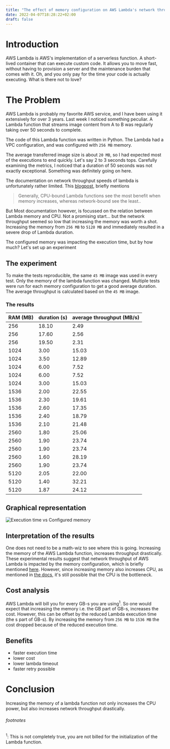 ```yaml
---
title: "The effect of memory configuration on AWS Lambda's network throughput"
date: 2022-04-07T18:28:22+02:00
draft: false
---
```

# Introduction
AWS Lambda is AWS's implementation of a serverless function.
A short-lived container that can execute custom code.
It allows you to move fast, without having to provision a server and the maintenance burden that comes with it.
Oh, and you only pay for the time your code is actually executing.
What is there not to love?

# The Problem
AWS Lambda is probably my favorite AWS service, and I have been using it extensively for over 3 years.
Last week I noticed something peculiar. 
A Lambda function that streams image content from A to B was regularly taking over 50 seconds to complete.

The code of this Lambda function was written in Python. The Lambda had a VPC configuration, and was configured with `256 MB` memory.

The average transferred image size is about `20 MB`, so I had expected most of the executions to end quickly. 
Let's say 2 to 3 seconds tops.
Carefully examining the metrics, I noticed that a duration of 50 seconds was not exactly exceptional. Something was definitely going on here.

The documentation on network throughput speeds of lambda is unfortunately rather limited. This [blogpost](https://aws.amazon.com/blogs/compute/operating-lambda-performance-optimization-part-2/), briefly mentions
> Generally, CPU-bound Lambda functions see the most benefit when memory increases, whereas network-bound see the least..

But Most documentation however, is focussed on the relation between Lambda memory and CPU.
Not a promising start... 
but the network throughput seemed so low that increasing the memory was worth a shot.
Increasing the memory from `256 MB` to `5120 MB` and immediately resulted in a severe drop of Lambda duration. 


The configured memory was impacting the execution time, but by how much? Let's set up an experiment
## The experiment

To make the tests reproducible, the same `45 MB` image was used in every test. 
Only the memory of the lambda function was changed. Multiple tests were run for each memory configuration to get a good average duration.
The average throughput is calculated based on the `45 MB` image.
### The results


| RAM (MB)	 | duration (s) | 	average throughput (MB/s) |
|-----------|--------------|----------------------------|
| 256	      | 18.10	       | 2.49                       |
| 256	      | 17.60	       | 2.56                       |
| 256	      | 19.50	       | 2.31                       |
| 1024	     | 3.00         | 15.03                      |
| 1024	     | 3.50         | 	12.89                     |
| 1024	     | 6.00         | 	7.52                      |
| 1024	     | 6.00         | 	7.52                      |
| 1024	     | 3.00         | 	15.03                     |
| 1536	     | 2.00         | 	22.55                     |
| 1536	     | 2.30         | 	19.61                     |
| 1536	     | 2.60         | 	17.35                     |
| 1536	     | 2.40         | 	18.79                     |
| 1536	     | 2.10         | 	21.48                     |
| 2560	     | 1.80         | 	25.06                     |
| 2560	     | 1.90         | 	23.74                     |
| 2560	     | 1.90         | 	23.74                     |
| 2560	     | 1.60         | 	28.19                     |
| 2560	     | 1.90         | 	23.74                     |
| 5120	     | 2.05         | 	22.00                     |
| 5120	     | 1.40         | 	32.21                     |
| 5120	     | 1.87         | 	24.12                     |

## Graphical representation
![Execution time vs Configured memory](/ExecutionTimeVSConfiguredMemory.png)
## Interpretation of the results

One does not need to be a math-wiz to see where this is going. Increasing the memory of the AWS Lambda function, increases throughput drastically.
These experimental results suggest that network throughput of AWS Lambda is impacted by the memory configuration, which is briefly mentioned [here](https://docs.aws.amazon.com/lambda/latest/operatorguide/computing-power.html).
However, since increasing memory also increases CPU, as mentioned in [the docs](https://docs.aws.amazon.com/lambda/latest/dg/configuration-function-common.html#configuration-memory-console), it's still possible that the CPU is the bottleneck.

## Cost analysis
AWS Lambda will bill you for every GB-s you are using<sup>1</sup>. So one would expect that increasing the memory i.e. the GB part of GB-s, increases the cost. However, this can be offset by the reduced Lambda execution time (the s part of GB-s).
By increasing the memory from `256 MB` to `1536 MB` the cost dropped because of the reduced execution time.

## Benefits
* faster execution time
* lower cost
* lower lambda timeout
* faster retry possible
# Conclusion
Increasing the memory of a lambda function not only increases the CPU power, but also increases network throughput drastically.


###### footnotes
<sup>1</sup>: This is not completely true, you are not billed for the initialization of the Lambda function.